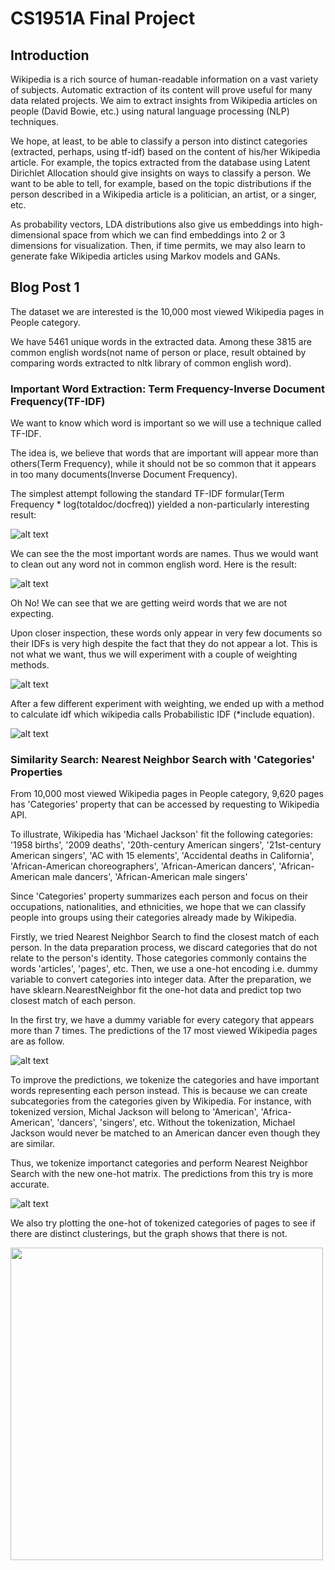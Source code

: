 # CS1951A Final Project

## Introduction
Wikipedia is a rich source of human-readable information on a vast variety of subjects. Automatic extraction of its content will prove useful for many data related projects. We aim to extract insights from Wikipedia articles on people (David Bowie, etc.) using natural language processing (NLP) techniques. 

We hope, at least, to be able to classify a person into distinct categories (extracted, perhaps, using tf-idf) based on the content of his/her Wikipedia article. For example, the topics extracted from the database using Latent Dirichlet Allocation should give insights on ways to classify a person. We want to be able to tell, for example, based on the topic distributions if the person described in a Wikipedia article is a politician, an artist, or a singer, etc.
 
As probability vectors, LDA distributions also give us embeddings into high-dimensional space from which we can find embeddings into 2 or 3 dimensions for visualization. Then, if time permits, we may also learn to generate fake Wikipedia articles using Markov models and GANs.

## Blog Post 1

The dataset we are interested is the 10,000 most viewed Wikipedia pages in People category.
 
 
 We have 5461 unique words in the extracted data. 
 Among these 3815 are common english words(not name of person or place, 
 result obtained by comparing words extracted to nltk library of common english word). 
 
### Important Word Extraction: Term Frequency-Inverse Document Frequency(TF-IDF)
We want to know which word is important so we will use a technique called TF-IDF. 

The idea is, we believe that words that are important will appear more than others(Term Frequency), while it should
not be so common that it appears in too many documents(Inverse Document Frequency). 

The simplest attempt following the standard TF-IDF formular(Term Frequency * log(totaldoc/docfreq)) yielded a non-particularly interesting result:

![alt text](https://raw.githubusercontent.com/PanthonImem/CS1951a-BlogPost/master/Photos/wordcloud_bad_names.png)

We can see the the most important words are names. Thus we would want to clean out any word not in common english word. 
Here is the result:

![alt text](https://raw.githubusercontent.com/PanthonImem/CS1951a-BlogPost/master/Photos/wordcloud_bad_words.png)

Oh No! We can see that we are getting weird words that we are not expecting. 

Upon closer inspection, these words only appear in very few documents so their IDFs is very high despite the fact that they do not appear a lot. This is not what we want, thus we will experiment with a couple of weighting methods. 

![alt text](https://raw.githubusercontent.com/PanthonImem/CS1951a-BlogPost/master/Photos/wordcloud_alternate1.png)

After a few different experiment with weighting, we ended up with a method to calculate idf which wikipedia calls Probabilistic IDF (*include equation).

![alt text](https://raw.githubusercontent.com/PanthonImem/CS1951a-BlogPost/master/Photos/wordcloud.png)

### Similarity Search: Nearest Neighbor Search with 'Categories' Properties

From 10,000 most viewed Wikipedia pages in People category, 9,620 pages has 'Categories' property that can be accessed by requesting to Wikipedia API. 

To illustrate, Wikipedia has 'Michael Jackson' fit the following categories: 
'1958 births', '2009 deaths', '20th-century American singers', '21st-century American singers', 'AC with 15 elements', 'Accidental deaths in California', 'African-American choreographers', 'African-American dancers', 'African-American male dancers', 'African-American male singers'

Since 'Categories' property summarizes each person and focus on their occupations, nationalities, and ethnicities, we hope that we can classify people into groups using their categories already made by Wikipedia.

Firstly, we tried Nearest Neighbor Search to find the closest match of each person. In the data preparation process, we discard categories that do not relate to the person's identity. Those categories commonly contains the words 'articles', 'pages', etc. Then, we use a one-hot encoding i.e. dummy variable to convert categories into integer data. After the preparation, we have sklearn.NearestNeighbor fit the one-hot data and predict top two closest match of each person. 

In the first try, we have a dummy variable for every category that appears more than 7 times. The predictions of the 17 most viewed Wikipedia pages are as follow. 

![alt text](https://raw.githubusercontent.com/PanthonImem/CS1951a-BlogPost/master/Photos/untokenized.jpg)

To improve the predictions, we tokenize the categories and have important words representing each person instead. This is because we can create subcategories from the categories given by Wikipedia. For instance, with tokenized version, Michal Jackson will belong to 'American', 'Africa-American', 'dancers', 'singers', etc. Without the tokenization, Michael Jackson would never be matched to an American dancer even though they are similar. 

Thus, we tokenize importanct categories and perform Nearest Neighbor Search with the new one-hot matrix. The predictions from this try is more accurate.

![alt text](https://raw.githubusercontent.com/PanthonImem/CS1951a-BlogPost/master/Photos/tokenized.jpg)

We also try plotting the one-hot of tokenized categories of pages to see if there are distinct clusterings, but the graph shows that there is not. 


<img src="https://raw.githubusercontent.com/PanthonImem/CS1951a-BlogPost/master/Photos/tokenized_plot.jpg" width="500">

      
